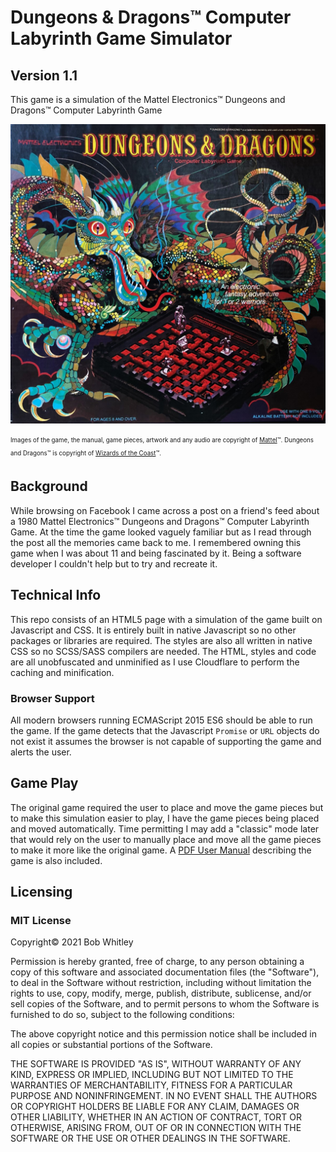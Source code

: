 # Dungeons &amp; Dragons&trade; Computer Labyrinth Game Simulator
## Version 1.1

This game is a simulation of the Mattel Electronics&trade; Dungeons and Dragons&trade; Computer Labyrinth Game

![Mattel Electronics&trade; Dungeons and Dragons&trade; Computer Labyrinth Game](images/featuredImage.jpg)

<sub><sup>Images of the game, the manual, game pieces, artwork and any audio are copyright of [Mattel](https://www.mattel.com/en-us)&trade;. Dungeons and Dragons&trade; is copyright of [Wizards of the Coast](https://company.wizards.com/)&trade;.</sup></sub>

## Background
While browsing on Facebook I came across a post on a friend's feed about a 1980 Mattel Electronics&trade; Dungeons and Dragons&trade; Computer Labyrinth Game. At the time the game looked vaguely familiar but as I read through the post all the memories came back to me. I remembered owning this game when I was about 11 and being fascinated by it. Being a software developer I couldn't help but to try and recreate it. 

## Technical Info
This repo consists of an HTML5 page with a simulation of the game built on Javascript and CSS. It is entirely built in native Javascript so no other packages or libraries are required. The styles are also all written in native CSS so no SCSS/SASS compilers are needed. The HTML, styles and code are all unobfuscated and unminified as I use Cloudflare to perform the caching and minification.  

### Browser Support
All modern browsers running ECMAScript 2015 ES6 should be able to run the game. If the game detects that the Javascript `Promise` or `URL` objects do not exist it assumes the browser is not capable of supporting the game and alerts the user.

## Game Play
The original game required the user to place and move the game pieces but to make this simulation easier to play, I have the game pieces being placed and moved automatically. Time permitting I may add a "classic" mode later that would rely on the user to manually place and move all the game pieces to make it more like the original game. A [PDF User Manual](./assets/gameManual.pdf) describing the game is also included.

## Licensing

### MIT License

Copyright&copy; 2021 Bob Whitley

Permission is hereby granted, free of charge, to any person obtaining a copy of this software and associated documentation files (the "Software"), to deal in the Software without restriction, including without limitation the rights to use, copy, modify, merge, publish, distribute, sublicense, and/or sell copies of the Software, and to permit persons to whom the Software is furnished to do so, subject to the following conditions:

The above copyright notice and this permission notice shall be included in all copies or substantial portions of the Software.

THE SOFTWARE IS PROVIDED "AS IS", WITHOUT WARRANTY OF ANY KIND, EXPRESS OR IMPLIED, INCLUDING BUT NOT LIMITED TO THE WARRANTIES OF MERCHANTABILITY, FITNESS FOR A PARTICULAR PURPOSE AND NONINFRINGEMENT. IN NO EVENT SHALL THE AUTHORS OR COPYRIGHT HOLDERS BE LIABLE FOR ANY CLAIM, DAMAGES OR OTHER LIABILITY, WHETHER IN AN ACTION OF CONTRACT, TORT OR OTHERWISE, ARISING FROM, OUT OF OR IN CONNECTION WITH THE SOFTWARE OR THE USE OR OTHER DEALINGS IN THE SOFTWARE.
